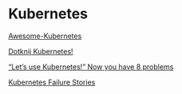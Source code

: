 # Kubernetes

[Awesome-Kubernetes](https://github.com/ramitsurana/awesome-kubernetes)

[Dotknij Kubernetes!](https://poznajkubernetes.pl/mini-szkolenie.html)

[“Let’s use Kubernetes!” Now you have 8 problems](https://pythonspeed.com/articles/dont-need-kubernetes/)

[Kubernetes Failure Stories](https://k8s.af/)
